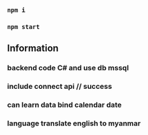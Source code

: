 
### `npm i`
### `npm start`

Information
------------
### backend code C# and use db mssql
### include connect api   // success
### can learn data bind calendar date 
### language translate english to myanmar
